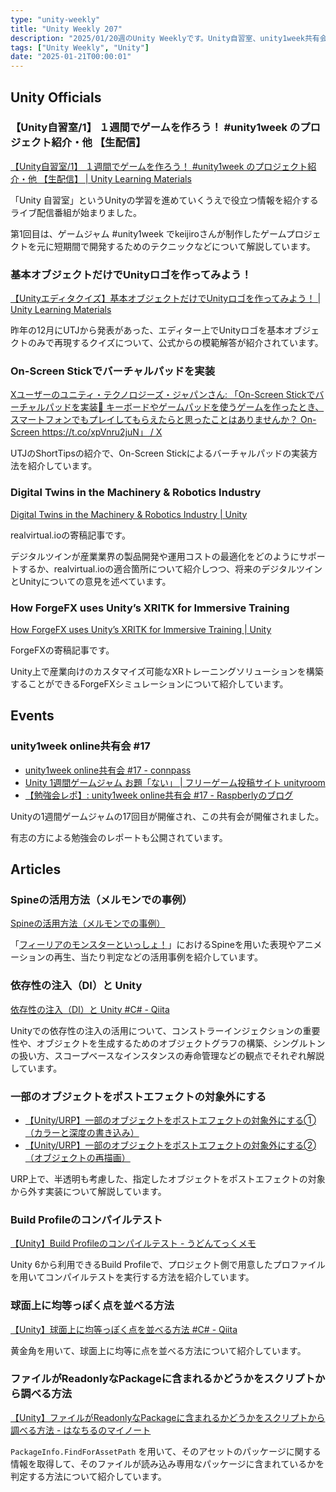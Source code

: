 ```yaml
---
type: "unity-weekly"
title: "Unity Weekly 207"
description: "2025/01/20週のUnity Weeklyです。Unity自習室、unity1week共有会、Spine活用事例などについて取り上げています。"
tags: ["Unity Weekly", "Unity"]
date: "2025-01-21T00:00:01"
---
```


## Unity Officials

### 【Unity自習室/1】 １週間でゲームを作ろう！ #unity1week のプロジェクト紹介・他 【生配信】

[【Unity自習室/1】 １週間でゲームを作ろう！ #unity1week のプロジェクト紹介・他 【生配信】 | Unity Learning Materials](https://learning.unity3d.jp/10639/)

「Unity 自習室」というUnityの学習を進めていくうえで役立つ情報を紹介するライブ配信番組が始まりました。

第1回目は、ゲームジャム #unity1week でkeijiroさんが制作したゲームプロジェクトを元に短期間で開発するためのテクニックなどについて解説しています。

### 基本オブジェクトだけでUnityロゴを作ってみよう！

[【Unityエディタクイズ】基本オブジェクトだけでUnityロゴを作ってみよう！ | Unity Learning Materials](https://learning.unity3d.jp/10641/)

昨年の12月にUTJから発表があった、エディター上でUnityロゴを基本オブジェクトのみで再現するクイズについて、公式からの模範解答が紹介されています。

### On-Screen Stickでバーチャルパッドを実装

[Xユーザーのユニティ・テクノロジーズ・ジャパンさん: 「On-Screen Stickでバーチャルパッドを実装📱 キーボードやゲームパッドを使うゲームを作ったとき、スマートフォンでもプレイしてもらえたらと思ったことはありませんか？ On-Screen https://t.co/xpVnru2juN」 / X](https://x.com/unity_japan/status/1880087652088639612)

UTJのShortTipsの紹介で、On-Screen Stickによるバーチャルパッドの実装方法を紹介しています。

### Digital Twins in the Machinery & Robotics Industry

[Digital Twins in the Machinery & Robotics Industry | Unity](https://unity.com/blog/digital-twins-machinery-robotics-industry)

realvirtual.ioの寄稿記事です。

デジタルツインが産業業界の製品開発や運用コストの最適化をどのようにサポートするか、realvirtual.ioの適合箇所について紹介しつつ、将来のデジタルツインとUnityについての意見を述べています。

### How ForgeFX uses Unity’s XRITK for Immersive Training

[How ForgeFX uses Unity’s XRITK for Immersive Training | Unity](https://unity.com/blog/forgefx-industry-xr-immersive-training)

ForgeFXの寄稿記事です。

Unity上で産業向けのカスタマイズ可能なXRトレーニングソリューションを構築することができるForgeFXシミュレーションについて紹介しています。

## Events

### unity1week online共有会 #17

- [unity1week online共有会 #17 - connpass](https://u1w-sharing.connpass.com/event/341474/)
- [Unity 1週間ゲームジャム お題「ない」 | フリーゲーム投稿サイト unityroom](https://unityroom.com/unity1weeks/65)
- [【勉強会レポ】: unity1week online共有会 #17 - Raspberlyのブログ](https://raspberly.hateblo.jp/entry/unity1weekOnlineMeetup17)

Unityの1週間ゲームジャムの17回目が開催され、この共有会が開催されました。

有志の方による勉強会のレポートも公開されています。

## Articles

### Spineの活用方法（メルモンでの事例）

[Spineの活用方法（メルモンでの事例）](https://zenn.dev/happy_elements/articles/a9bbe3c99aefc5)

「[フィーリアのモンスターといっしょ！](https://mercstoria.happyelements.co.jp/merumon/)」におけるSpineを用いた表現やアニメーションの再生、当たり判定などの活用事例を紹介しています。

### 依存性の注入（DI）と Unity

[依存性の注入（DI）と Unity #C# - Qiita](https://qiita.com/sator_imaging/items/8c3a309c64e8741412c8)

Unityでの依存性の注入の活用について、コンストラーインジェクションの重要性や、オブジェクトを生成するためのオブジェクトグラフの構築、シングルトンの扱い方、スコープベースなインスタンスの寿命管理などの観点でそれぞれ解説しています。

### 一部のオブジェクトをポストエフェクトの対象外にする

- [【Unity/URP】一部のオブジェクトをポストエフェクトの対象外にする➀（カラーと深度の書き込み）](https://zenn.dev/kr405/articles/eee1afc71df14b)
- [【Unity/URP】一部のオブジェクトをポストエフェクトの対象外にする➁（オブジェクトの再描画）](https://zenn.dev/kr405/articles/f8bf26ad3dd29c)

URP上で、半透明も考慮した、指定したオブジェクトをポストエフェクトの対象から外す実装について解説しています。

### Build Profileのコンパイルテスト

[【Unity】Build Profileのコンパイルテスト - うどんてっくメモ](https://myudon.hatenablog.com/entry/2025/01/20/115102)

Unity 6から利用できるBuild Profileで、プロジェクト側で用意したプロファイルを用いてコンパイルテストを実行する方法を紹介しています。

### 球面上に均等っぽく点を並べる方法

[【Unity】球面上に均等っぽく点を並べる方法 #C# - Qiita](https://qiita.com/kitanom/items/1e35311c6bd009f10de1)

黄金角を用いて、球面上に均等に点を並べる方法について紹介しています。

### ファイルがReadonlyなPackageに含まれるかどうかをスクリプトから調べる方法

[【Unity】ファイルがReadonlyなPackageに含まれるかどうかをスクリプトから調べる方法 - はなちるのマイノート](https://www.hanachiru-blog.com/entry/2025/01/20/120000)

`PackageInfo.FindForAssetPath` を用いて、そのアセットのパッケージに関する情報を取得して、そのファイルが読み込み専用なパッケージに含まれているかを判定する方法について紹介しています。
